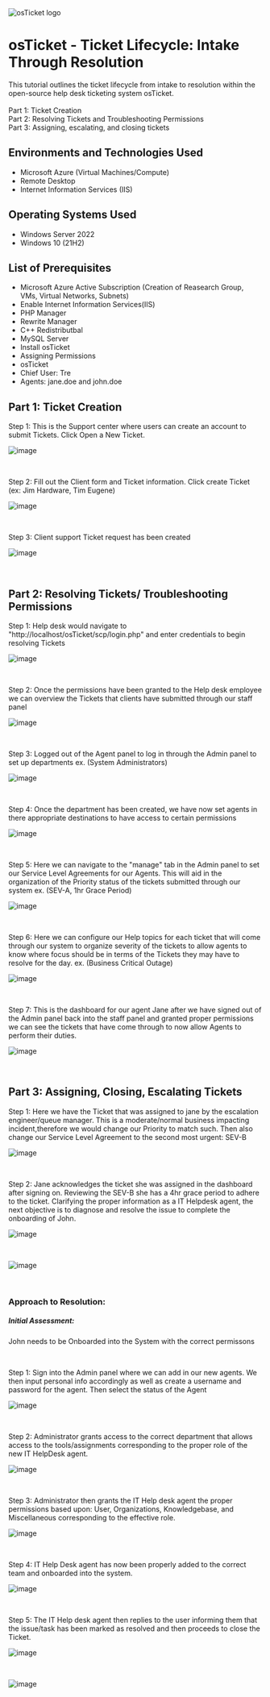 <img src="https://i.imgur.com/Clzj7Xs.png" alt="osTicket logo"/>
</p>

<h1>osTicket - Ticket Lifecycle: Intake Through Resolution</h1>
This tutorial outlines the ticket lifecycle from intake to resolution within the open-source help desk ticketing system osTicket.<br />
<br />
Part 1: Ticket Creation  
<br />
Part 2: Resolving Tickets and Troubleshooting Permissions 
<br />
Part 3: Assigning, escalating, and closing tickets 
<br />

<h2>Environments and Technologies Used</h2>

- Microsoft Azure (Virtual Machines/Compute)
- Remote Desktop
- Internet Information Services (IIS)

<h2>Operating Systems Used </h2>

- Windows Server 2022
- Windows 10</b> (21H2)

<h2>List of Prerequisites</h2>

- Microsoft Azure Active Subscription (Creation of Reasearch Group, VMs, Virtual Networks, Subnets)
- Enable Internet Information Services(IIS)
- PHP Manager
- Rewrite Manager
- C++ Redistributbal
- MySQL Server
- Install osTicket
- Assigning Permissions
- osTicket
- Chief User: Tre
- Agents: jane.doe and john.doe

<h2>Part 1: Ticket Creation</h2>

Step 1: This is the Support center where users can create an account to submit Tickets. Click Open a New Ticket.
</p>

![image](https://github.com/TechwTre/ticket-lifecycle/assets/126909509/7ac0681a-0630-4522-872f-31d50288bce3)
</p>
<br />

Step 2: Fill out the Client form and Ticket information. Click create Ticket (ex: Jim Hardware, Tim Eugene)
</p>

![image](https://github.com/TechwTre/ticket-lifecycle/assets/126909509/a003dd57-7473-43c8-8614-27a857de3813)
</p>
<br />

Step 3: Client support Ticket request has been created
</p>

![image](https://github.com/TechwTre/ticket-lifecycle/assets/126909509/19c6cc0a-e241-46fe-bce3-0a2da32b71e7)
</p>
<br />

<h2>Part 2: Resolving Tickets/ Troubleshooting Permissions</h2>

Step 1: Help desk would navigate to "http://localhost/osTicket/scp/login.php" and enter credentials to begin resolving Tickets
</p>

![image](https://github.com/TechwTre/ticket-lifecycle/assets/126909509/4374b5ca-1838-4b70-8701-6df07aa65165)
</p>
<br />

Step 2: Once the permissions have been granted to the Help desk employee we can overview the Tickets that clients have submitted through our staff panel
</p>

![image](https://github.com/TechwTre/ticket-lifecycle/assets/126909509/49967e91-9b03-4de6-bc42-788ce124e2af)
</p>
<br />

Step 3: Logged out of the Agent panel to log in through the Admin panel to set up departments ex. (System Administrators)
</p>

![image](https://github.com/TechwTre/ticket-lifecycle/assets/126909509/bca5f385-b9ba-4721-b4d8-350f2d7e9ebd)
</p>
<br />

Step 4: Once the department has been created, we have now set agents in there appropriate destinations to have access to certain permissions 
</p>

![image](https://github.com/TechwTre/ticket-lifecycle/assets/126909509/63c495d1-10ff-48e4-931f-a2a6200f86ab)
</p>
<br />

Step 5: Here we can navigate to the "manage" tab in the Admin panel to set our Service Level Agreements for our Agents. This will aid in the organization of the Priority status of the tickets submitted through our system ex. (SEV-A, 1hr Grace Period)
</p>

![image](https://github.com/TechwTre/ticket-lifecycle/assets/126909509/8a4680b2-430a-47f0-9db8-7caede478ea3)
</p>
<br />

Step 6: Here we can configure our Help topics for each ticket that will come through our system to organize severity of the tickets to allow agents to know where focus should be in terms of the Tickets they may have to resolve for the day. ex. (Business Critical Outage)
</p>

![image](https://github.com/TechwTre/ticket-lifecycle/assets/126909509/001e26ba-86e3-448a-912b-480dca5b30a4)
</p>
<br />

Step 7: This is the dashboard for our agent Jane after we have signed out of the Admin panel back into the staff panel and granted proper permissions we can see the tickets that have come through to now allow Agents to perform their duties. 
</p>

![image](https://github.com/TechwTre/ticket-lifecycle/assets/126909509/008f1652-fd6c-4911-b9f1-53547f5e6a66)
</p>
<br />

<h2>Part 3: Assigning, Closing, Escalating Tickets</h2>

Step 1: Here we have the Ticket that was assigned to jane by the escalation engineer/queue manager. This is a moderate/normal business impacting incident,therefore we would change our Priority to match such. Then also change our Service Level Agreement to the second most urgent: SEV-B
</p>

![image](https://github.com/TechwTre/ticket-lifecycle/assets/126909509/7ef3f6d7-a98a-421e-b9fd-e547a06154bf)
</p>
<br />

Step 2: Jane acknowledges the ticket she was assigned in the dashboard after signing on. Reviewing the SEV-B she has a 4hr grace period to adhere to the ticket. Clarifying the proper information as a IT Helpdesk agent, the next objective is to diagnose and resolve the issue to complete the onboarding of John.
</p>

![image](https://github.com/TechwTre/ticket-lifecycle/assets/126909509/5e8cfce0-0604-4bf5-9770-ea0f2cee256c)
</p>
<br />

![image](https://github.com/TechwTre/ticket-lifecycle/assets/126909509/2cbc7e88-08e9-4fe7-af7b-9fbdeb77c3ee)
</p>
<br />

<h3>Approach to Resolution:</h3>

<h5> Initial Assessment:</h5> John needs to be Onboarded into the System with the correct permissons
</p>
<br />

Step 1: Sign into the Admin panel where we can add in our new agents. We then input personal info accordingly as well as create a username and password for the agent. Then select the status of the Agent
</p>

![image](https://github.com/TechwTre/ticket-lifecycle/assets/126909509/1bef1c27-5f78-41a4-b1a2-816d868b181a)
</p>
<br />

Step 2: Administrator grants access to the correct department that allows access to the tools/assignments corresponding to the proper role of the new IT HelpDesk agent.

![image](https://github.com/TechwTre/ticket-lifecycle/assets/126909509/99ddb98f-1d35-4227-b05c-3b40d218e8f2)
</p>
<br />

Step 3: Administrator then grants the IT Help desk agent the proper permissions based upon: User, Organizations, Knowledgebase, and Miscellaneous corresponding to the effective role.
</p>

![image](https://github.com/TechwTre/ticket-lifecycle/assets/126909509/91d40dae-6224-4f28-9dea-409697bd31b8)
</p>
<br />

Step 4: IT Help Desk agent has now been properly added to the correct team and onboarded into the system.
</p>

![image](https://github.com/TechwTre/ticket-lifecycle/assets/126909509/d345022c-1b17-4a26-b55e-72c548ee63b5)
</p>
<br />

Step 5: The IT Help desk agent then replies to the user informing them that the issue/task has been marked as resolved and then proceeds to close the Ticket.
</p>

![image](https://github.com/TechwTre/ticket-lifecycle/assets/126909509/5a4d8a19-60d8-453c-a504-587a5b3e4b44)
</p>
<br />

![image](https://github.com/TechwTre/ticket-lifecycle/assets/126909509/259a80d3-cec5-464f-8481-3bc369a35bd3)
</p>
<br />
